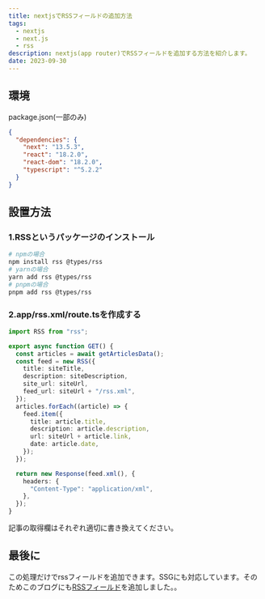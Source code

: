 ```yaml
---
title: nextjsでRSSフィールドの追加方法
tags:
  - nextjs
  - next.js
  - rss
description: nextjs(app router)でRSSフィールドを追加する方法を紹介します。
date: 2023-09-30
---
```


## 環境

package.json(一部のみ)

```json
{
  "dependencies": {
    "next": "13.5.3",
    "react": "18.2.0",
    "react-dom": "18.2.0",
    "typescript": "^5.2.2"
  }
}
```

## 設置方法

### 1.RSSというパッケージのインストール

```bash
# npmの場合
npm install rss @types/rss
# yarnの場合
yarn add rss @types/rss
# pnpmの場合
pnpm add rss @types/rss
```

### 2.app/rss.xml/route.tsを作成する

```ts
import RSS from "rss";

export async function GET() {
  const articles = await getArticlesData();
  const feed = new RSS({
    title: siteTitle,
    description: siteDescription,
    site_url: siteUrl,
    feed_url: siteUrl + "/rss.xml",
  });
  articles.forEach((article) => {
    feed.item({
      title: article.title,
      description: article.description,
      url: siteUrl + article.link,
      date: article.date,
    });
  });

  return new Response(feed.xml(), {
    headers: {
      "Content-Type": "application/xml",
    },
  });
}
```

記事の取得欄はそれぞれ適切に書き換えてください。

## 最後に

この処理だけでrssフィールドを追加できます。SSGにも対応しています。そのためこのブログにも[RSSフィールド](../rss.xml)を追加しました。。
